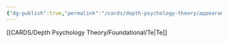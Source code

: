 ```yaml
---
{"dg-publish":true,"permalink":"/cards/depth-psychology-theory/appearance/","noteIcon":"1","created":"2023-01-18T14:45:33.311+01:00","updated":"2023-06-22T21:01:36.907+02:00"}
---
```



[[CARDS/Depth Psychology Theory/Foundational/Te\|Te]]

